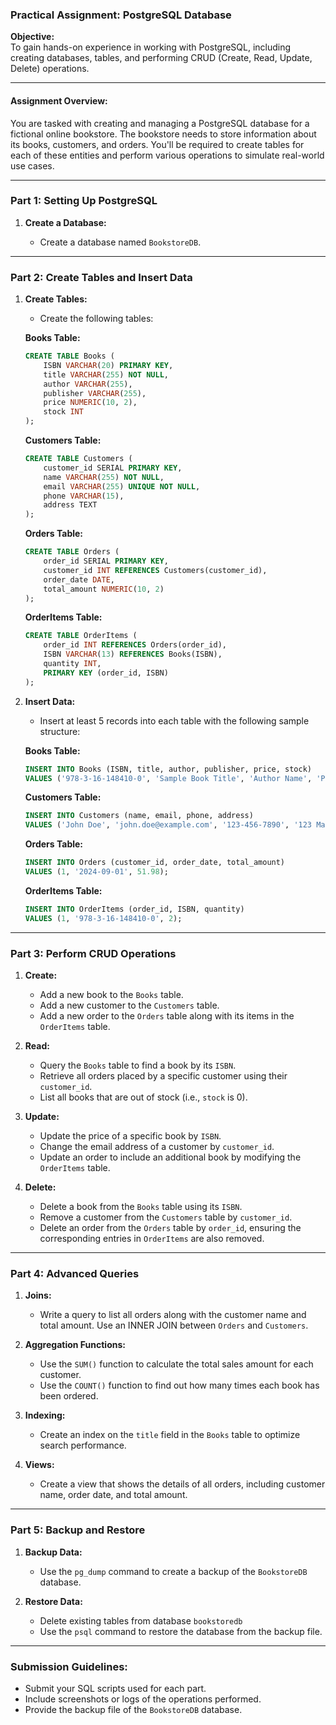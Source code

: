 ### Practical Assignment: PostgreSQL Database

**Objective:**  
To gain hands-on experience in working with PostgreSQL, including creating databases, tables, and performing CRUD (Create, Read, Update, Delete) operations.

---

#### **Assignment Overview:**
You are tasked with creating and managing a PostgreSQL database for a fictional online bookstore. The bookstore needs to store information about its books, customers, and orders. You'll be required to create tables for each of these entities and perform various operations to simulate real-world use cases.

---

### **Part 1: Setting Up PostgreSQL**

1. **Create a Database:**
   
   - Create a database named `BookstoreDB`.

---

### **Part 2: Create Tables and Insert Data**

1. **Create Tables:**
   - Create the following tables:

   **Books Table:**
   ```sql
   CREATE TABLE Books (
       ISBN VARCHAR(20) PRIMARY KEY,
       title VARCHAR(255) NOT NULL,
       author VARCHAR(255),
       publisher VARCHAR(255),
       price NUMERIC(10, 2),
       stock INT
   );
   ```

   **Customers Table:**
   ```sql
   CREATE TABLE Customers (
       customer_id SERIAL PRIMARY KEY,
       name VARCHAR(255) NOT NULL,
       email VARCHAR(255) UNIQUE NOT NULL,
       phone VARCHAR(15),
       address TEXT
   );
   ```

   **Orders Table:**
   ```sql
   CREATE TABLE Orders (
       order_id SERIAL PRIMARY KEY,
       customer_id INT REFERENCES Customers(customer_id),
       order_date DATE,
       total_amount NUMERIC(10, 2)
   );
   ```

   **OrderItems Table:**
   ```sql
   CREATE TABLE OrderItems (
       order_id INT REFERENCES Orders(order_id),
       ISBN VARCHAR(13) REFERENCES Books(ISBN),
       quantity INT,
       PRIMARY KEY (order_id, ISBN)
   );
   ```

2. **Insert Data:**
   - Insert at least 5 records into each table with the following sample structure:

   **Books Table:**
   ```sql
   INSERT INTO Books (ISBN, title, author, publisher, price, stock)
   VALUES ('978-3-16-148410-0', 'Sample Book Title', 'Author Name', 'Publisher Name', 25.99, 100);
   ```

   **Customers Table:**
   ```sql
   INSERT INTO Customers (name, email, phone, address)
   VALUES ('John Doe', 'john.doe@example.com', '123-456-7890', '123 Main St, City, Country');
   ```

   **Orders Table:**
   ```sql
   INSERT INTO Orders (customer_id, order_date, total_amount)
   VALUES (1, '2024-09-01', 51.98);
   ```

   **OrderItems Table:**
   ```sql
   INSERT INTO OrderItems (order_id, ISBN, quantity)
   VALUES (1, '978-3-16-148410-0', 2);
   ```

---

### **Part 3: Perform CRUD Operations**

1. **Create:**
   - Add a new book to the `Books` table.
   - Add a new customer to the `Customers` table.
   - Add a new order to the `Orders` table along with its items in the `OrderItems` table.

2. **Read:**
   - Query the `Books` table to find a book by its `ISBN`.
   - Retrieve all orders placed by a specific customer using their `customer_id`.
   - List all books that are out of stock (i.e., `stock` is 0).

3. **Update:**
   - Update the price of a specific book by `ISBN`.
   - Change the email address of a customer by `customer_id`.
   - Update an order to include an additional book by modifying the `OrderItems` table.

4. **Delete:**
   - Delete a book from the `Books` table using its `ISBN`.
   - Remove a customer from the `Customers` table by `customer_id`.
   - Delete an order from the `Orders` table by `order_id`, ensuring the corresponding entries in `OrderItems` are also removed.

---

### **Part 4: Advanced Queries**

1. **Joins:**
   - Write a query to list all orders along with the customer name and total amount. Use an INNER JOIN between `Orders` and `Customers`.

2. **Aggregation Functions:**
   - Use the `SUM()` function to calculate the total sales amount for each customer.
   - Use the `COUNT()` function to find out how many times each book has been ordered.

3. **Indexing:**
   - Create an index on the `title` field in the `Books` table to optimize search performance.

4. **Views:**
   - Create a view that shows the details of all orders, including customer name, order date, and total amount.

---

### **Part 5: Backup and Restore**

1. **Backup Data:**
   - Use the `pg_dump` command to create a backup of the `BookstoreDB` database.

2. **Restore Data:**
   - Delete existing tables from database `bookstoredb`
   - Use the `psql` command to restore the database from the backup file.

---

### **Submission Guidelines:**

- Submit your SQL scripts used for each part.
- Include screenshots or logs of the operations performed.
- Provide the backup file of the `BookstoreDB` database.


